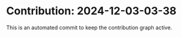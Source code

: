 # Contribution: 2024-12-03-03-38
This is an automated commit to keep the contribution graph active.
